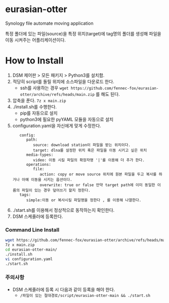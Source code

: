 # eurasian-otter
Synology file automate moving application

특정 폴더에 있는 파일(source)을 특정 위치(target)에 tag명의 폴더를 생성해 파일을 이동 시켜주는 어플리케이션이다. 

# How to Install
1. DSM 제어판 > 모든 패키지 > Python3를 설치함.
2. 적당히 script를 돌릴 위치에 소스파일을 다운로드 한다.   
    - ssh를 사용하는 경우 `wget https://github.com/fennec-fox/eurasian-otter/archive/refs/heads/main.zip` 를 해도 된다.
3. 압축을 푼다. `7z x main.zip`
4. ./install.sh를 수행한다.
   - pip를 자동으로 설치
   - python3에 필요한 pyYAML 모듈을 자동으로 설치
5. configuration.yaml을 자신에게 맞게 수정한다.
   ```
      config:
         path:
            source: download station이 파일을 받는 위치이다.
            target: dlna를 설정한 위치 혹은 파일을 이동 시키고 싶은 위치
         media-types:
            video: 이동 시킬 파일의 확장자명 '|'를 이용해 더 추가 한다.
         operations:
            file:
               action: copy or move source 위치에 원본 파일을 두고 복사를 하거나 아예 이동을 시키는 옵션이다.
               overwrite: true or false 만약 target path에 이미 동일한 이름의 파일이 있는 경우 덮어쓰기 할지 정한다.
      tags:
         simple:이동 or 복사시킬 파일명을 정한다 , 를 이용해 나열한다.                
   ```
6. ./start.sh를 이용해서 정상적으로 동작하는지 확인한다.
7. DSM 스케줄러에 등록한다.

### Command Line Install
```sh
wget https://github.com/fennec-fox/eurasian-otter/archive/refs/heads/main.zip
7z x main.zip
cd eurasian-otter-main/
./install.sh
vi configuration.yaml
./start.sh
```

### 주의사항
- DSM 스케줄러에 등록 시 다음과 같이 등록을 해야 한다.
  - `/파일이 있는 절대경로/script/eurasian-otter-main && ./start.sh`
